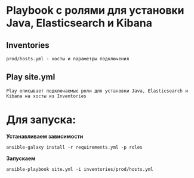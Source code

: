 

# Playbook с ролями для установки Java, Elasticsearch и Kibana

## Inventories

```text
prod/hosts.yml - хосты и параметры подключения
```

## Play site.yml

```text
Play описывает подключаемые роли для установки Java, Elasticsearch и Kibana на хосты из Inventories
```

# Для запуска:

**Устанавливаем зависимости**

```text
ansible-galaxy install -r requirements.yml -p roles
```

**Запускаем**

```text
ansible-playbook site.yml -i inventories/prod/hosts.yml
```
